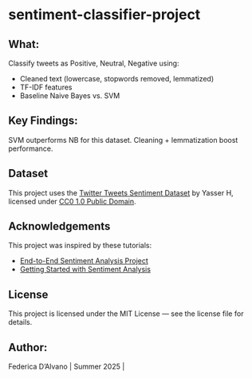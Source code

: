 # sentiment-classifier-project
 
## What:
Classify tweets as Positive, Neutral, Negative using:
- Cleaned text (lowercase, stopwords removed, lemmatized)
- TF-IDF features
- Baseline Naive Bayes vs. SVM

## Key Findings:
SVM outperforms NB for this dataset. Cleaning + lemmatization boost performance.

## Dataset
This project uses the [Twitter Tweets Sentiment Dataset](https://www.kaggle.com/datasets/yasserh/twitter-tweets-sentiment-dataset) by Yasser H, licensed under [CC0 1.0 Public Domain](https://creativecommons.org/share-your-work/public-domain/cc0/).

## Acknowledgements
This project was inspired by these tutorials:
- [End-to-End Sentiment Analysis Project](https://medium.com/@kts.ramamoorthy07/end-to-end-sentiment-analysis-project-a-complete-guide-c8befdcba9c8)
- [Getting Started with Sentiment Analysis](https://medium.com/@swayampatil7918/getting-started-with-sentiment-analysis-a-step-by-step-guide-1a16085688a7)

## License
This project is licensed under the MIT License — see the license file for details.

## Author:
Federica D’Alvano | Summer 2025 |
